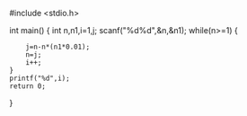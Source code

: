 #include <stdio.h>

int main()
{
	int n,n1,i=1,j;
	scanf("%d%d",&n,&n1);
	while(n>=1)
	{
	    
	    j=n-n*(n1*0.01);
	    n=j;
	    i++;
	}
	printf("%d",i);
	return 0;
}
